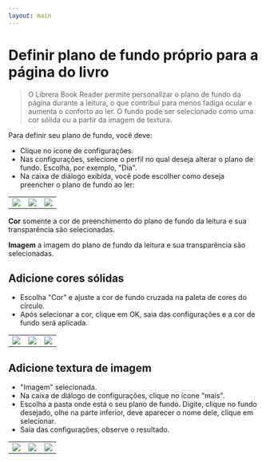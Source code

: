 ```yaml
---
layout: main
---
```


# Definir plano de fundo próprio para a página do livro

> O Librera Book Reader permite personalizar o plano de fundo da página durante a leitura, o que contribui para menos fadiga ocular e aumenta o conforto ao ler.
O fundo pode ser selecionado como uma cor sólida ou a partir da imagem de textura.

Para definir seu plano de fundo, você deve:

* Clique no ícone de configurações.
* Nas configurações, selecione o perfil no qual deseja alterar o plano de fundo. Escolha, por exemplo, &quot;Dia&quot;.
* Na caixa de diálogo exibida, você pode escolher como deseja preencher o plano de fundo ao ler:

||||
|-|-|-|
|![](1.jpg)|![](2.jpg)|![](3.jpg)|

**Cor** somente a cor de preenchimento do plano de fundo da leitura e sua transparência são selecionadas.

**Imagem** a imagem do plano de fundo da leitura e sua transparência são selecionadas.

## Adicione cores sólidas

* Escolha &quot;Cor&quot; e ajuste a cor de fundo cruzada na paleta de cores do círculo.
* Após selecionar a cor, clique em OK, saia das configurações e a cor de fundo será aplicada.

||||
|-|-|-|
|![](3.jpg)|![](5.jpg)|![](8.jpg)|


## Adicione textura de imagem

* &quot;Imagem&quot; selecionada.
* Na caixa de diálogo de configurações, clique no ícone &quot;mais&quot;.
* Escolha a pasta onde está o seu plano de fundo. Digite, clique no fundo desejado, olhe na parte inferior, deve aparecer o nome dele, clique em selecionar.
* Saia das configurações, observe o resultado.

||||
|-|-|-|
|![](7.jpg)|![](4.jpg)|![](9.jpg)|


